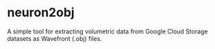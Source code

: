 # neuron2obj
A simple tool for extracting volumetric data from Google Cloud Storage datasets as Wavefront (.obj) files.
